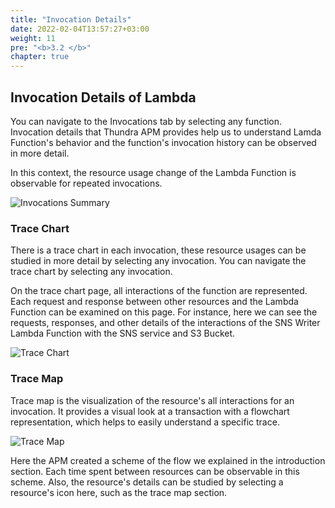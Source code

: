 ```yaml
---
title: "Invocation Details"
date: 2022-02-04T13:57:27+03:00
weight: 11
pre: "<b>3.2 </b>"
chapter: true
---
```


## Invocation Details of Lambda

You can navigate to the Invocations tab by selecting any function. Invocation details that Thundra APM provides help us to understand Lamda Function's behavior and the function's invocation history can be observed in more detail.

In this context, the resource usage change of the Lambda Function is observable for repeated invocations.

![Invocations Summary](/images/_monitoring/invocations_summary.gif)



### Trace Chart

There is a trace chart in each invocation, these resource usages can be studied in more detail by selecting any invocation. You can navigate the  trace chart by selecting any invocation.

On the trace chart page, all interactions of the function are represented. Each request and response between other resources and the Lambda Function can be examined on this page. For instance, here we can see the requests, responses, and other details of the interactions of the SNS Writer Lambda Function with the SNS service and S3 Bucket.


![Trace Chart](/images/_monitoring/trace_chart.gif)


### Trace Map

Trace map is the visualization of the resource's all interactions for an invocation. It provides a visual look at a transaction with a flowchart representation, which helps to easily understand a specific trace.

![Trace Map](/images/_monitoring/trace_map.png)

Here the APM created a scheme of the flow we explained in the introduction section. Each time spent between resources can be observable in this scheme. Also, the resource's details can be studied by selecting a resource's icon here, such as the trace map section.